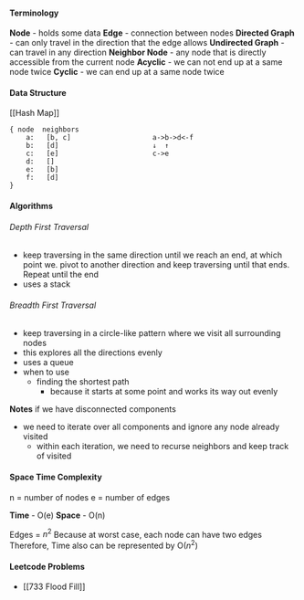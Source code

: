 #### Terminology

**Node** - holds some data
**Edge** - connection between nodes
**Directed Graph** - can only travel in the direction that the edge allows
**Undirected Graph** - can travel in any direction
**Neighbor Node** - any node that is directly accessible from the current node
**Acyclic** - we can not end up at a same node twice
**Cyclic** - we can end up at a same node twice

#### Data Structure

[[Hash Map]]

```
{ node  neighbors
	a:   [b, c]                    a->b->d<-f
	b:   [d]                       ↓  ↑
	c:   [e]                       c->e    
	d:   []                        
	e:   [b]                       
	f:   [d]
}
```

#### Algorithms

###### Depth First Traversal

* keep traversing in the same direction until we reach an end, at which point we. pivot to another direction and keep traversing until that ends. Repeat until the end
* uses a stack

###### Breadth First Traversal

* keep traversing in a circle-like pattern where we visit all surrounding nodes
* this explores all the directions evenly
* uses a queue
* when to use
	* finding the shortest path
		* because it starts at some point and works its way out evenly

**Notes**
if we have disconnected components
* we need to iterate over all components and ignore any node already visited
	* within each iteration, we need to recurse neighbors and keep track of visited

#### Space Time Complexity

n = number of nodes
e = number of edges

**Time** - O(e)
**Space** - O(n)

Edges = $n^{2}$ 
Because at worst case, each node can have two edges
Therefore, Time also can be represented by O($n^{2}$)

#### Leetcode Problems
* [[733 Flood Fill]]





